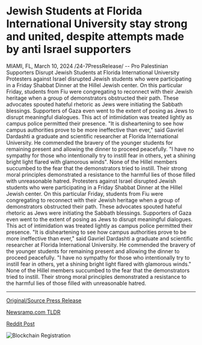 # Jewish Students at Florida International University stay strong and united, despite attempts made by anti Israel supporters

MIAMI, FL, March 10, 2024 /24-7PressRelease/ -- Pro Palestinian Supporters Disrupt Jewish Students at Florida International University  Protesters against Israel disrupted Jewish students who were participating in a Friday Shabbat Dinner at the Hillel Jewish center. On this particular Friday, students from Fiu were congregating to reconnect with their Jewish heritage when a group of demonstrators obstructed their path. These advocates spouted hateful rhetoric as Jews were initiating the Sabbath blessings.   Supporters of Gaza even went to the extent of posing as Jews to disrupt meaningful dialogues. This act of intimidation was treated lightly as campus police permitted their presence. "It is disheartening to see how campus authorities prove to be more ineffective than ever," said Gavriel Dardashti a graduate and scientific researcher at Florida International University. He commended the bravery of the younger students for remaining present and allowing the dinner to proceed peacefully. "I have no sympathy for those who intentionally try to instill fear in others, yet a shining bright light flared with glamorous winds". None of the Hillel members succumbed to the fear that the demonstrators tried to instill. Their strong moral principles demonstrated a resistance to the harmful lies of those filled with unreasonable hatred.  Protesters against Israel disrupted Jewish students who were participating in a Friday Shabbat Dinner at the Hillel Jewish center. On this particular Friday, students from Fiu were congregating to reconnect with their Jewish heritage when a group of demonstrators obstructed their path. These advocates spouted hateful rhetoric as Jews were initiating the Sabbath blessings.   Supporters of Gaza even went to the extent of posing as Jews to disrupt meaningful dialogues. This act of intimidation was treated lightly as campus police permitted their presence. "It is disheartening to see how campus authorities prove to be more ineffective than ever," said Gavriel Dardashti a graduate and scientific researcher at Florida International University. He commended the bravery of the younger students for remaining present and allowing the dinner to proceed peacefully. "I have no sympathy for those who intentionally try to instill fear in others, yet a shining bright light flared with glamorous winds." None of the Hillel members succumbed to the fear that the demonstrators tried to instill. Their strong moral principles demonstrated a resistance to the harmful lies of those filled with unreasonable hatred. 

---

[Original/Source Press Release](https://www.24-7pressrelease.com/press-release/509161/jewish-students-at-florida-international-university-stay-strong-and-united-despite-attempts-made-by-anti-israel-supporters)
                    

[Newsramp.com TLDR](None) 



[Reddit Post](https://www.reddit.com/r/Lifestyle_Culture/comments/1bbh1cy/pro_palestinian_supporters_disrupt_jewish/) 



![Blockchain Registration](https://cdn.newsramp.app/24-7PressRelease/qrcode/243/10/boss5t0G.webp)